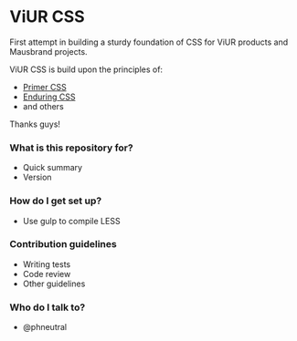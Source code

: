 # ViUR CSS #

First attempt in building a sturdy foundation of CSS for ViUR products and Mausbrand projects. 

ViUR CSS is build upon the principles of: 
* [Primer CSS](http://primercss.io)
* [Enduring CSS](https://benfrain.com/enduring-css-writing-style-sheets-rapidly-changing-long-lived-projects/)
* and others

Thanks guys!

### What is this repository for? ###

* Quick summary
* Version

### How do I get set up? ###

* Use gulp to compile LESS

### Contribution guidelines ###

* Writing tests
* Code review
* Other guidelines

### Who do I talk to? ###

* @phneutral